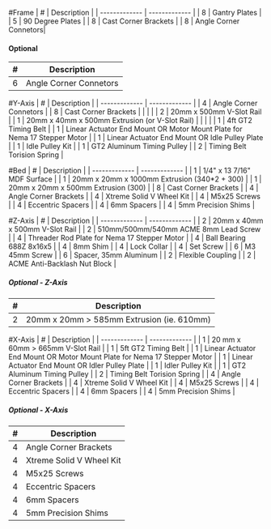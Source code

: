 #Frame
| #  | Description |
| ------------- | ------------- |
| 8  | Gantry Plates  |
| 5  | 90 Degree Plates  |
| 8  | Cast Corner Brackets |
| 8  | Angle Corner Connetors|

#### Optional
| #  | Description |
| ------------- | ------------- |
| 6  | Angle Corner Connetors   |

#Y-Axis
| #  | Description |
| ------------- | ------------- |
| 4  | Angle Corner Connetors   |
| 8  | Cast Corner Brackets |
|  |  |
| 2 | 20mm x 500mm V-Slot Rail |
| 1 | 20mm x 40mm x 500mm Extrusion (or V-Slot Rail) |
| | |
| 1 | 4ft GT2 Timing Belt |
| 1 | Linear Actuator End Mount OR Motor Mount Plate for Nema 17 Stepper Motor |
| 1 | Linear Actuator End Mount OR Idle Pulley Plate |
| 1 | Idle Pulley Kit |
| 1 | GT2 Aluminum Timing Pulley |
| 2 | Timing Belt Torision Spring |

#Bed
| #  | Description |
| ------------- | ------------- |
| 1 | 1/4" x 13 7/16" MDF Surface |
| 1 | 20mm x 20mm x 1000mm Extrusion (340*2 + 300) |
| 1 | 20mm x 20mm x 500mm Extrusion (300) |
| 8 | Cast Corner Brackets |
| 4 | Angle Corner Brackets |
| 4 | Xtreme Solid V Wheel Kit |
| 4 | M5x25 Screws |
| 4 | Eccentric Spacers |
| 4 | 6mm Spacers |
| 4 | 5mm Precision Shims |

#Z-Axis
| #  | Description |
| ------------- | ------------- |
| 2 | 20mm x 40mm x 500mm V-Slot Rail |
| 2 | 510mm/500mm/540mm ACME 8mm Lead Screw |
| 4 | Threader Rod Plate for Nema 17 Stepper Motor |
| 4 | Ball Bearing 688Z 8x16x5 |
| 4 | 8mm Shim |
| 4 | Lock Collar |
| 4 | Set Screw |
| 6 | M3 45mm Screw |
| 6 | Spacer, 35mm Aluminum |
| 2 | Flexible Coupling |
| 2 | ACME Anti-Backlash Nut Block |

##### Optional - Z-Axis
| #  | Description |
| ------------- | ------------- |
| 2 | 20mm x 20mm > 585mm Extrusion (ie. 610mm) |

#X-Axis
| #  | Description |
| ------------- | ------------- |
| 1 | 20 mm x 60mm > 665mm V-Slot Rail |
| 1 | 5ft GT2 Timing Belt |
| 1 | Linear Actuator End Mount OR Motor Mount Plate for Nema 17 Stepper Motor |
| 1 | Linear Actuator End Mount OR Idler Pulley Plate |
| 1 | Idler Pulley Kit |
| 1 | GT2 Aluminum Timing Pulley |
| 2 | Timing Belt Torision Spring |
| 4 | Angle Corner Brackets |
| 4 | Xtreme Solid V Wheel Kit |
| 4 | M5x25 Screws |
| 4 | Eccentric Spacers |
| 4 | 6mm Spacers |
| 4 | 5mm Precision Shims |


##### Optional - X-Axis
| #  | Description |
| ------------- | ------------- |
| 4 | Angle Corner Brackets |
| 4 | Xtreme Solid V Wheel Kit |
| 4 | M5x25 Screws |
| 4 | Eccentric Spacers |
| 4 | 6mm Spacers |
| 4 | 5mm Precision Shims |

